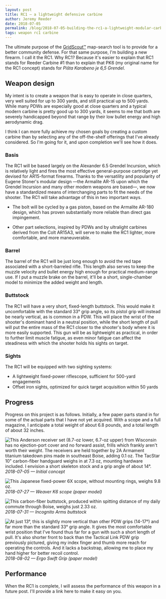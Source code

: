 ```yaml
---
layout: post
title: RC1 — a lightweight defensive carbine
author: Jeremy Reeder
date: 2018-07-05
permalink: /blog/2018-07-05-building-the-rc1-a-lightweight-modular-carbine
tags: weapon rc1 carbine
---
```


The ultimate purpose of the [GridScout™][gridscout] map-search tool is to
provide for a better community defense. For that same purpose, I'm building a
new firearm. I call it the RC1. Why RC1? Because it's easier to explain that
RC1 stands for Reeder Carbine #1 than to explain that PK6 (my original name for
the RC1 concept) stands for _Piŝta Karabeno je 6,5 Grendel_.

## Weapon design
My intent is to create a weapon that is easy to operate in close quarters, very
well suited for up to 300 yards, and still practical up to 500 yards. While
many PDWs are especially good at close quarters and a typical modern carbine is
pretty good up to 300 yards, it seems to me that both are severely handicapped
beyond that range by their low bullet energy and high aerodynamic drag.

I think I can more fully achieve my chosen goals by creating a custom carbine
than by selecting any of the off-the-shelf offerings that I've already
considered. So I'm going for it, and upon completion we'll see how it does.

### Basis
The RC1 will be based largely on the Alexander 6.5 Grendel Incursion, which is
relatively light and fires the most effective general-purpose cartridge yet
devised for AR15-format firearms. Thanks to the versatility and popularity of
Eugene Stoner's modular design —the Armalite AR-15 upon which the Grendel
Incursion and many other modern weapons are based—, we now have a standardized
means of interchanging parts to fit the needs of the shooter. The RC1 will take
advantage of this in two important ways.

- The bolt will be cycled by a gas piston, based on the Armalite AR-180 design,
  which has proven substantially more reliable than direct gas impingement.

- Other part selections, inspired by PDWs and by ultralight carbines derived
  from the Colt AR15A3, will serve to make the RC1 lighter, more comfortable,
  and more maneuverable.

### Barrel
The barrel of the RC1 will be just long enough to avoid the red tape associated
with a short-barreled rifle. This length also serves to keep the muzzle
velocity and bullet energy high enough for practical medium-range use. If I put
a muzzle brake on the barrel, it'll be a short, single-chamber model to
minimize the added weight and length.

### Buttstock
The RC1 will have a very short, fixed-length buttstock. This would make it
uncomfortable with the standard 33° grip angle, so its pistol grip will instead
be nearly vertical, as is common in a PDW. This will place the wrist of the
shooter's dominant hand in a neutral position, while the short length of pull
will put the entire mass of the RC1 closer to the shooter's body where it is
more easily supported. This gun will be as lightweight as practical, in order
to further limit muscle fatigue, as even minor fatigue can affect the
steadiness with which the shooter holds his sights on target.

### Sights
The RC1 will be equipped with two sighting systems:
- A lightweight fixed-power riflescope, sufficient for 500-yard engagements
- Offset iron sights, optimized for quick target acquisition within 50 yards

## Progress
Progress on this project is as follows. Initially, a few paper parts stand in
for some of the actual parts that I have not yet acquired. With a scope and a
full magazine, I anticipate a total weight of about 6.8 pounds, and a total
length of about 32 inches.

![This Anderson receiver set (8.7-oz lower, 6.7-oz upper) from Wisconsin has no
ejection-port cover and no forward assist, frills which frankly aren't worth
their weight. The receivers are held together by 2A Armament titanium takedown
pins made in southeast Boise, adding 0.1 oz. The TacStar 10" carbon-fiber
handguard weighs in at 7.3 oz, mounting hardware included. I envision a short
skeleton stock and a grip angle of about 14°.][2018-07-05]
*2018-07-05 — Initial concept*

![This Japanese fixed-power 6X scope, without mounting rings, weighs 9.8
oz.][2018-07-27]
*2018-07-27 — Weaver K6 scope (paper model)*

![This carbon-fiber buttstock, produced within spitting distance of my daily
commute through Boise, weighs just 2.33 oz.][2018-07-31]
*2018-07-31 — Incognito Arms buttstock*

![At just 13°, this is slightly more vertical than other PDW grips (14-17°) and
far more than the standard 33° grip angle. It gives the most comfortable wrist
position that I've found thus far for a gun with such a short length of pull.
It's also shorter front to back than the Tactical Link PDW grip previously
pictured, giving my index finger and thumb more reach for operating the
controls. And it lacks a backstrap, allowing me to place my hand higher for
better recoil control.][2018-08-02]
*2018-08-02 — Ergo Swift Grip (paper model)*

## Performance
When the RC1 is complete, I will assess the performance of this weapon in a
future post. I'll provide a link here to make it easy on you.


[gridscout]:  /
[2018-07-05]: ../images/rc1-concept-2018-07-05.jpg
[2018-07-27]: ../images/rc1-concept-2018-07-27.jpg
[2018-07-31]: ../images/rc1-concept-2018-07-31.jpg
[2018-08-02]: ../images/rc1-concept-2018-08-02.jpg

